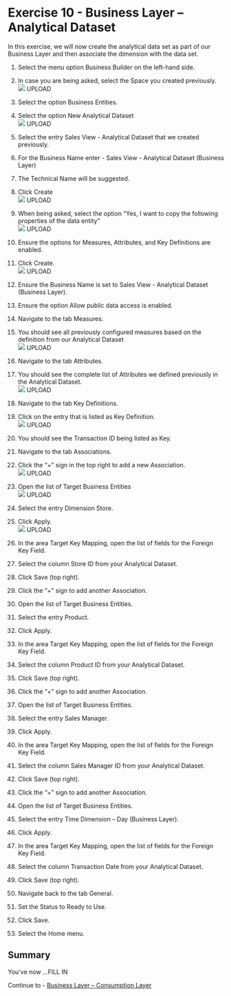 # Exercise 10 - Business Layer – Analytical Dataset 

In this exercise, we will now create the analytical data set as part of our Business Layer
and then associate the dimension with the data set.

1. Select the menu option Business Builder on the left-hand side.
2. In case you are being asked, select the Space you created previously.
<br>![](images/00_00_0101.png) UPLOAD

3. Select the option Business Entities.
4. Select the option New Analytical Dataset
<br>![](images/00_00_0102.png) UPLOAD

5. Select the entry Sales View - Analytical Dataset that we created previously.
6. For the Business Name enter - Sales View - Analytical Dataset (Business Layer)
7. The Technical Name will be suggested.
8. Click Create
<br>![](images/00_00_0103.png) UPLOAD

9. When being asked, select the option “Yes, I want to copy the following properties of the data entity”
<br>![](images/00_00_0104.png) UPLOAD

10. Ensure the options for Measures, Attributes, and Key Definitions are enabled.
11. Click Create.
<br>![](images/00_00_0105.png) UPLOAD

12. Ensure the Business Name is set to Sales View - Analytical Dataset (Business Layer).
13. Ensure the option Allow public data access is enabled.
14. Navigate to the tab Measures.
15. You should see all previously configured measures based on the definition from our Analytical Dataset
<br>![](images/00_00_0106.png) UPLOAD

16. Navigate to the tab Attributes.
17. You should see the complete list of Attributes we defined previously in the Analytical Dataset.
<br>![](images/00_00_0107.png) UPLOAD

18. Navigate to the tab Key Definitions.
19. Click on the entry that is listed as Key Definition.
<br>![](images/00_00_0108.png) UPLOAD

20. You should see the Transaction ID being listed as Key.
21. Navigate to the tab Associations.
22. Click the “+” sign in the top right to add a new Association.
<br>![](images/00_00_0109.png) UPLOAD

23. Open the list of Target Business Entities
<br>![](images/00_00_0110.png) UPLOAD

24. Select the entry Dimension Store.
25. Click Apply.
<br>![](images/00_00_0112.png) UPLOAD

26. In the area Target Key Mapping, open the list of fields for the Foreign Key Field.
27. Select the column Store ID from your Analytical Dataset.
28. Click Save (top right).
29. Click the “+” sign to add another Association.
30. Open the list of Target Business Entities.
31. Select the entry Product.
32. Click Apply.
33. In the area Target Key Mapping, open the list of fields for the Foreign Key Field.
34. Select the column Product ID from your Analytical Dataset.
35. Click Save (top right).
36. Click the “+” sign to add another Association.
37. Open the list of Target Business Entities.
38. Select the entry Sales Manager.
39. Click Apply.
40. In the area Target Key Mapping, open the list of fields for the Foreign Key Field.
41. Select the column Sales Manager ID from your Analytical Dataset.
42. Click Save (top right).
43. Click the “+” sign to add another Association.
44. Open the list of Target Business Entities.
45. Select the entry Time Dimension – Day (Business Layer).
46. Click Apply.
47. In the area Target Key Mapping, open the list of fields for the Foreign Key Field.
48. Select the column Transaction Date from your Analytical Dataset.
49. Click Save (top right).
50. Navigate back to the tab General.
51. Set the Status to Ready to Use.
52. Click Save.
53. Select the Home menu.


## Summary

You've now ...FILL IN 

Continue to - [Business Layer – Consumption Layer ](../ex11/README.md)

